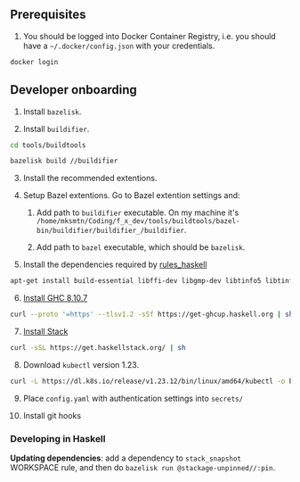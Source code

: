 ## Prerequisites

1. You should be logged into Docker Container Registry, i.e. you should have a `~/.docker/config.json` with your credentials.

```bash
docker login
```

## Developer onboarding

1. Install `bazelisk`.

2. Install `buildifier`.

```bash
cd tools/buildtools

bazelisk build //buildifier
```

3. Install the recommended extentions.

4. Setup Bazel extentions. Go to Bazel extention settings and:

   1. Add path to `buildifier` executable. On my machine it's `/home/mksmtn/Coding/f_x_dev/tools/buildtools/bazel-bin/buildifier/buildifier_/buildifier`.

   2. Add path to `bazel` executable, which should be `bazelisk`.

5. Install the dependencies required by [rules_haskell](https://rules-haskell.readthedocs.io/en/latest/haskell.html)

```bash
apt-get install build-essential libffi-dev libgmp-dev libtinfo5 libtinfo-dev python python3 openjdk-11-jdk
```

6. [Install GHC 8.10.7](https://www.haskell.org/ghcup/#)

```bash
curl --proto '=https' --tlsv1.2 -sSf https://get-ghcup.haskell.org | sh
```

7. [Install Stack](https://docs.haskellstack.org/en/stable/)

```bash
curl -sSL https://get.haskellstack.org/ | sh
```

8. Download `kubectl` version 1.23.

```bash
curl -L https://dl.k8s.io/release/v1.23.12/bin/linux/amd64/kubectl -o bin/kubectl
```

9. Place `config.yaml` with authentication settings into `secrets/`

10. Install git hooks

### Developing in Haskell

**Updating dependencies**: add a dependency to `stack_snapshot` WORKSPACE rule, and then do `bazelisk run @stackage-unpinned//:pin`.
